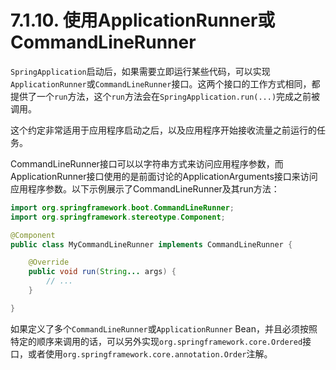 # 7.1.10. 使用ApplicationRunner或CommandLineRunner

`SpringApplication`启动后，如果需要立即运行某些代码，可以实现`ApplicationRunner`或`CommandLineRunner`接口。这两个接口的工作方式相同，都提供了一个`run`方法，这个`run`方法会在`SpringApplication.run(...)`完成之前被调用。

<univ-note type="note">

这个约定非常适用于应用程序启动之后，以及应用程序开始接收流量之前运行的任务。

</univ-note>

CommandLineRunner接口可以以字符串方式来访问应用程序参数，而ApplicationRunner接口使用的是前面讨论的ApplicationArguments接口来访问应用程序参数。以下示例展示了CommandLineRunner及其run方法：

```java
import org.springframework.boot.CommandLineRunner;
import org.springframework.stereotype.Component;

@Component
public class MyCommandLineRunner implements CommandLineRunner {

    @Override
    public void run(String... args) {
        // ...
    }

}
```

如果定义了多个`CommandLineRunner`或`ApplicationRunner` Bean，并且必须按照特定的顺序来调用的话，可以另外实现`org.springframework.core.Ordered`接口，或者使用`org.springframework.core.annotation.Order`注解。
